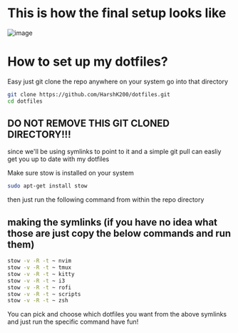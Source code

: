 # This is how the final setup looks like
![image](https://github.com/user-attachments/assets/9289007e-e57b-496b-b258-cfd0d1932ad2)


# How to set up my dotfiles?
Easy just git clone the repo anywhere on your system go into that directory
```sh
git clone https://github.com/HarshK200/dotfiles.git
cd dotfiles
```
## DO NOT REMOVE THIS GIT CLONED DIRECTORY!!!
since we'll be using symlinks to point to it and a simple git pull can easliy get you up to date with my dotfiles

Make sure stow is installed on your system
```sh
sudo apt-get install stow
```

then just run the following command from within the repo directory
## making the symlinks (if you have no idea what those are just copy the below commands and run them)
```sh
stow -v -R -t ~ nvim
stow -v -R -t ~ tmux
stow -v -R -t ~ kitty
stow -v -R -t ~ i3
stow -v -R -t ~ rofi
stow -v -R -t ~ scripts
stow -v -R -t ~ zsh
```
You can pick and choose which dotfiles you want from the above symlinks and just run the specific command
have fun!
